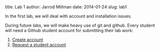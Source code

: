 title: Lab 1
author: Jarrod Millman
date: 2014-01-24
slug: lab1

In the first lab, we will deal with account and installation issues.

During future labs, we will make heavy use of git and github.  Every student
will need a Github student account for submitting their lab work:

1. [Create account](https://github.com/join)
2. [Request a student account](https://github.com/edu)



